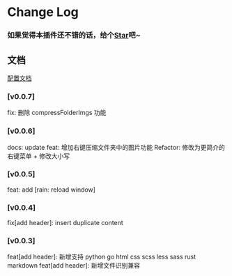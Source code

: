 # Change Log

### 如果觉得本插件还不错的话，给个[Star](https://github.com/LuckRain7/rain-tool-vscode-plugins)吧~

## 文档

[配置文档](https://github.com/LuckRain7/rain-tool-vscode-plugins/wiki/config)

### [v0.0.7]

fix: 删除 compressFolderImgs 功能

### [v0.0.6]

docs: update
feat: 增加右键压缩文件夹中的图片功能
Refactor: 修改为更简介的右键菜单 + 修改大小写

### [v0.0.5]

feat: add [rain: reload window]

### [v0.0.4]

fix[add header]: insert duplicate content

### [v0.0.3]

feat[add header]: 新增支持 python go html css scss less sass rust markdown
feat[add header]: 新增文件识别兼容
